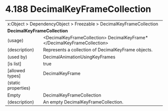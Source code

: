<html dir="LTR" xmlns:mshelp="http://msdn.microsoft.com/mshelp" xmlns:ddue="http://ddue.schemas.microsoft.com/authoring/2003/5" xmlns:xlink="http://www.w3.org/1999/xlink" xmlns:tool="http://www.microsoft.com/tooltip">

<body>
 <input type="hidden" id="userDataCache" class="userDataStyle">
 <input type="hidden" id="hiddenScrollOffset">
 <img id="dropDownImage" style="display:none; height:0; width:0;" src="../local/drpdown.gif">
 <img id="dropDownHoverImage" style="display:none; height:0; width:0;" src="../local/drpdown_orange.gif">
 <img id="collapseImage" style="display:none; height:0; width:0;" src="../local/collapse.gif">
 <img id="expandImage" style="display:none; height:0; width:0;" src="../local/exp.gif">
 <img id="collapseAllImage" style="display:none; height:0; width:0;" src="../local/collall.gif">
 <img id="expandAllImage" style="display:none; height:0; width:0;" src="../local/expall.gif">
 <img id="copyImage" style="display:none; height:0; width:0;" src="../local/copycode.gif">
 <img id="copyHoverImage" style="display:none; height:0; width:0;" src="../local/copycodeHighlight.gif">
 <div id="header"><h1 class="heading">4.188 DecimalKeyFrameCollection</h1></div>

 <div id="mainSection">
 <div id="mainBody">
 <div id="allHistory" class="saveHistory" onsave="saveAll()" onload="loadAll()"></div>
 <p xmlns:wsd="http://wsdev.schemas.microsoft.com/authoring/2008/2" xmlns:msxsl="urn:schemas-microsoft-com:xslt" xmlns:script="urn:script" xmlns:build="urn:build">
 </p>
 <div id="sectionSection0" class="section" name="collapseableSection">
 <content xmlns="http://ddue.schemas.microsoft.com/authoring/2003/5" xmlns:wsd="http://wsdev.schemas.microsoft.com/authoring/2008/2" xmlns:msxsl="urn:schemas-microsoft-com:xslt" xmlns:script="urn:script" xmlns:build="urn:build">
 </content>
 </div>
 <div id="sectionSection1" class="section" name="collapseableSection">
 <content xmlns="http://ddue.schemas.microsoft.com/authoring/2003/5" xmlns:wsd="http://wsdev.schemas.microsoft.com/authoring/2008/2" xmlns:msxsl="urn:schemas-microsoft-com:xslt" xmlns:script="urn:script" xmlns:build="urn:build">
 <table class="ProtocolAuthoredTable" xmlns="">
 <tr><td colspan="2">
<mshelp:link keywords="c0d383e4-fcdb-4546-a06b-81c262fe2a5e" tabindex="0">x:Object</mshelp:link> &gt; <mshelp:link keywords="44a6e58f-41e0-4602-b1d2-75a9b44a5acb" tabindex="0">DependencyObject</mshelp:link> &gt; <mshelp:link keywords="14abf0ee-8f63-4ed1-80bd-0b71e55f11cb" tabindex="0">Freezable</mshelp:link> &gt; <mshelp:link keywords="bdec9a06-09ab-4c64-bd06-308de5e0f8f6" tabindex="0">DecimalKeyFrameCollection</mshelp:link> </td>
 </tr>
 <tr><td colspan="2">
 <b>DecimalKeyFrameCollection</b> </td>
 </tr>
 <tr><td><div class="indent0">(usage)</div></td>
 <td>&lt;DecimalKeyFrameCollection&gt; <mshelp:link keywords="ca7f8a19-413e-4d64-aa8e-a34a7c2d12a3" tabindex="0">DecimalKeyFrame</mshelp:link>* &lt;/DecimalKeyFrameCollection&gt;</td>
 </tr>
 <tr><td><div class="indent0">(description)</div></td>
 <td>Represents a collection of DecimalKeyFrame objects.</td>
 </tr>
 <tr><td><div class="indent0">(used by)</div></td>
 <td><mshelp:link keywords="acc1b232-654a-4888-89bd-40c3d7333b39" tabindex="0">DecimalAnimationUsingKeyFrames</mshelp:link></td>
 </tr>
 <tr><td><div class="indent0">[is list]</div></td>
 <td>true</td>
 </tr>
 <tr><td><div class="indent0">[allowed types]</div></td>
 <td><mshelp:link keywords="ca7f8a19-413e-4d64-aa8e-a34a7c2d12a3" tabindex="0">DecimalKeyFrame</mshelp:link></td>
 </tr>
 <tr><td><div class="indent0">(static properties)</div></td>
 <td></td>
 </tr>
 <tr><td><div class="indent2">Empty</div></td>
 <td><mshelp:link keywords="bdec9a06-09ab-4c64-bd06-308de5e0f8f6" tabindex="0">DecimalKeyFrameCollection</mshelp:link></td>
 </tr>
 <tr><td><div class="indent4">(description)</div></td>
 <td>An empty DecimalKeyFrameCollection.</td>
 </tr>
</table>
 </content>
 </div>
 <!--[if gte IE 5]>
 <tool:tip element="languageFilterToolTip" avoidmouse="false"/>
 <![endif]-->
 </div>
 <a name="feedback"></a><span></span>
 </div>
</body></html>
